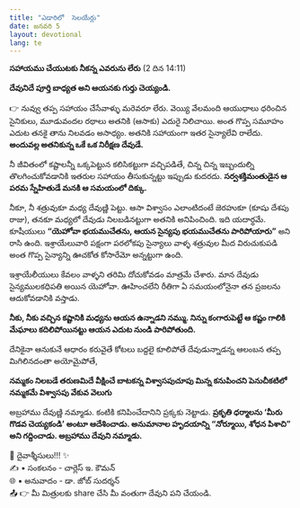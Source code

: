 ```yaml
---
title: "ఎడారిలో  సెలయేర్లు"
date: జనవరి 5
layout: devotional
lang: te
---
```


 **సహాయము చేయుటకు నీకన్న ఎవరును లేరు**
 (2 దిన 14:11)

 **దేవునిదే పూర్తి బాధ్యత అని ఆయనకు గుర్తు చెయ్యండి.**

👉 నువ్వు తప్ప సహాయం చేసేవాళ్ళు మరెవరూ లేరు. వెయ్యి వేలమంది ఆయుధాలు ధరించిన సైనికులు, మూడువందల రథాలు అతనికి (ఆసాకు) ఎదురై నిలిచాయి. అంత గొప్ప సమూహం ఎదుట తనకై తాను నిలవడం అసాధ్యం. అతనికి సహాయంగా ఇతర సైన్యాలేవి రాలేదు. 
**అందువల్ల అతనికున్న ఒకే ఒక నిరీక్షణ దేవుడే.**

  నీ జీవితంలో కష్టాలన్నీ ఒక్కపెట్టున కలిసికట్టుగా వచ్చిపడితే, చిన్న చిన్న ఇబ్బందుల్ని తొలగించుకోవడానికి ఇతరుల సహాయం తీసుకున్నట్టు ఇప్పుడు కుదరదు. **సర్వశక్తిమంతుడైన ఆ పరమ స్నేహితుడే మనకి ఆ సమయంలో దిక్కు.** 

నీకూ, నీ శత్రువుకూ మధ్య దేవుణ్ణి పెట్టు. ఆసా విశ్వాసం ఎలాంటిదంటే జెరహుకూ (కూషు దేశపు రాజు), తనకూ  మధ్యలో దేవుడు నిలబడినట్టుగా అతనికి అనిపించింది. ఇది యదార్ధమే. కూషీయులు **“యెహోవా భయముచేతను, ఆయన సైన్యపు భయముచేతను పారిపోయారు”** అని రాసి ఉంది. ఇశ్రాయేలువారి పక్షంగా పరలోకపు సైన్యాలు వాళ్ళ శత్రువుల మీద విరుచుకుపడి అంత గొప్ప సైన్యాన్ని ఊచకోత కోసారేమో అన్నట్టుగా ఉంది.

 ఇశ్రాయేలీయులు కేవలం వాళ్ళని తరిమి దోచుకోవడం మాత్రమే చేశారు. మాన దేవుడు సైన్యములకధిపతి అయిన యెహోవా. ఊహించలేని రీతిగా ఏ సమయంలోనైనా తన ప్రజలను ఆదుకోవడానికి వస్తాడు. 

**నీకు, నీకు వచ్చిన కష్టానికి మధ్యను ఆయన ఉన్నాడని నమ్ము. నిన్ను కంగారుపెట్టే ఆ  కష్టం గాలికి మేఘాలు కదిలిపోయినట్టు ఆయన ఎదుట నుండి పారిపోతుంది.**

దేనికైనా ఆనుకునే ఆధారం కరువైతే 
కోటలు బద్దలై కూలిపోతే 
దేవుడున్నాడన్న ఆలంబన తప్ప 
మిగిలినదంతా అయోమైపోతే, 

**నమ్మకం నిలబడే తరుణమిదే వీక్షించే బాటకన్న విశ్వాసపుచూపు మిన్న కనుపించని పెనుచీకటిలో నమ్మకమే విశ్వాసపు  వేకువ వెలుగు** 

అబ్రహాము దేవుణ్ణి నమ్మాడు. కంటికి కనిపించేదానిని ప్రక్కకు నెట్టాడు. 
**ప్రకృతి  ధర్మాలను ‘మీరు గొడవ చెయ్యకండి’ అంటూ ఆదేశించాడు. అనుమానాల హృదయాన్ని “నోర్మూయి, శోధన పిశాచి” అని గద్దించాడు. అబ్రహాము దేవుని నమ్మాడు.**


<div class="blessing">🙏 <span class="bless-text">దైవాశ్శీసులు!!!</span> ✨</div>

<div class="credit">✍️ <span class="credit-text">▪ సంకలనం - చార్లెస్ ఇ. కౌమన్</span></div>
<div class="credit">🌐 <span class="credit-text">▪ అనువాదం - డా. జోబ్ సుదర్శన్</span></div>


<div class="share">📤 👉 <span class="share-text">మీ మిత్రులకు share చేసి మీ వంతుగా దేవుని పని చేయండి.</span></div>
